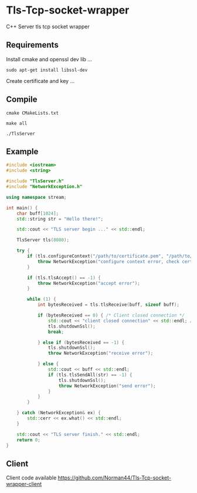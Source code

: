 # Tls-Tcp-socket-wrapper
C++ Server tls tcp socket wrapper

## Requirements
Install cmake and openssl dev lib ...
```
sudo apt-get install libssl-dev
```

Create certificate and key ...

## Compile 
```
cmake CMakeLists.txt
```
```
make all
```
```
./TlsServer
```

## Example
```cpp
#include <iostream>
#include <string>

#include "TlsServer.h"
#include "NetworkException.h"

using namespace stream;

int main() {
    char buff[1024];
    std::string str = "Hello there!";

    std::cout << "TLS server begin ..." << std::endl;

    TlsServer tls(8080);

    try {
        if (tls.configureContext("/path/to/certificate.pem", "/path/to/key.pem") == -1) {
            throw NetworkException("configure context error, check certificate and key ...");
        }

        if (tls.tlsAccept() == -1) {
            throw NetworkException("accept error");
        }

        while (1) {
            int bytesReceived = tls.tlsReceive(buff, sizeof buff);

            if (bytesReceived == 0) { /* Client closed connection */
                std::cout << "client closed connection" << std::endl; // Hello
                tls.shutdownSsl();
                break;

            } else if (bytesReceived == -1) {
                tls.shutdownSsl();
                throw NetworkException("receive error");

            } else {
                std::cout << buff << std::endl;
                if (tls.tlsSendAll(str) == -1) {
                    tls.shutdownSsl();
                    throw NetworkException("send error");
                }
            }
        }

    } catch (NetworkException& ex) {
        std::cerr << ex.what() << std::endl;
    }

    std::cout << "TLS server finish." << std::endl;
    return 0;
}

```

## Client 
Client code available https://github.com/Norman44/Tls-Tcp-socket-wrapper-client
